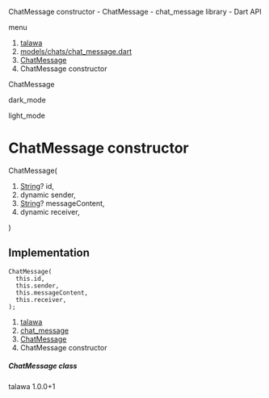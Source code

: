 




ChatMessage constructor - ChatMessage - chat\_message library - Dart API







menu

1. [talawa](../../index.html)
2. [models/chats/chat\_message.dart](../../file-___home_harshil_Desktop_open-source_palisadoes_talawa_lib_models_chats_chat_message/)
3. [ChatMessage](../../file-___home_harshil_Desktop_open-source_palisadoes_talawa_lib_models_chats_chat_message/ChatMessage-class.html)
4. ChatMessage constructor

ChatMessage


dark\_mode

light\_mode




# ChatMessage constructor


ChatMessage(

1. [String](https://api.flutter.dev/flutter/dart-core/String-class.html)? id,
2. dynamic sender,
3. [String](https://api.flutter.dev/flutter/dart-core/String-class.html)? messageContent,
4. dynamic receiver,

)

## Implementation

```
ChatMessage(
  this.id,
  this.sender,
  this.messageContent,
  this.receiver,
);
```

 


1. [talawa](../../index.html)
2. [chat\_message](../../file-___home_harshil_Desktop_open-source_palisadoes_talawa_lib_models_chats_chat_message/)
3. [ChatMessage](../../file-___home_harshil_Desktop_open-source_palisadoes_talawa_lib_models_chats_chat_message/ChatMessage-class.html)
4. ChatMessage constructor

##### ChatMessage class





talawa
1.0.0+1






